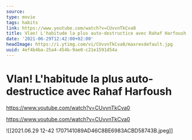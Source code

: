 ```yaml
---
source:
type: movie
tags: habits
link: https://www.youtube.com/watch?v=CUvvnTkCva0
title: Vlan! L'habitude la plus auto-destructice avec Rahaf Harfoush
date: '2021-06-29T12:42:00+02:00'
headImage: https://i.ytimg.com/vi/CUvvnTkCva0/maxresdefault.jpg
uuid: 4ef4b4ba-25a4-454b-9ae0-c21e1591d54a
---
```


# Vlan! L'habitude la plus auto-destructice avec Rahaf Harfoush
https://www.youtube.com/watch?v=CUvvnTkCva0

https://www.youtube.com/watch?v=CUvvnTkCva0

![[2021.06.29 12-42 1707141089AD46C8BE6983ACBD58743B.jpeg]]